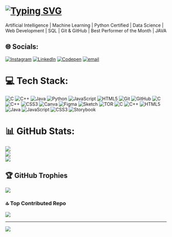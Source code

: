 # [![Typing SVG](https://readme-typing-svg.herokuapp.com?font=Fira+Code&weight=700&size=30&duration=3000&pause=1000&color=FFFFFF&center=true&vCenter=true&width=700&lines=Hyy+there,+I'm+Shubham+Kumar)](https://git.io/typing-svg)










Artificial Intelligence | Machine Learning | Python Certified | Data Science | Web Development | SQL | Git & GitHub | Best Performer of the Month | JAVA


## 🌐 Socials:
[![Instagram](https://img.shields.io/badge/Instagram-%23E4405F.svg?logo=Instagram&logoColor=white)](https://instagram.com/_shubham_kumarsingh_) [![LinkedIn](https://img.shields.io/badge/LinkedIn-%230077B5.svg?logo=linkedin&logoColor=white)](https://linkedin.com/in/shubh50461) [![Codepen](https://img.shields.io/badge/Codepen-000000?logo=codepen&logoColor=white)](https://codepen.io/@tgbrywbv-the-bashful) [![email](https://img.shields.io/badge/Email-D14836?logo=gmail&logoColor=white)](mailto:shubham50461@gmail.com) 

# 💻 Tech Stack:
![C](https://img.shields.io/badge/c-%2300599C.svg?style=for-the-badge&logo=c&logoColor=white) ![C++](https://img.shields.io/badge/c++-%2300599C.svg?style=for-the-badge&logo=c%2B%2B&logoColor=white) ![Java](https://img.shields.io/badge/java-%23ED8B00.svg?style=for-the-badge&logo=openjdk&logoColor=white) ![Python](https://img.shields.io/badge/python-3670A0?style=for-the-badge&logo=python&logoColor=ffdd54) ![JavaScript](https://img.shields.io/badge/javascript-%23323330.svg?style=for-the-badge&logo=javascript&logoColor=%23F7DF1E) ![HTML5](https://img.shields.io/badge/html5-%23E34F26.svg?style=for-the-badge&logo=html5&logoColor=white) ![Git](https://img.shields.io/badge/git-%23F05033.svg?style=for-the-badge&logo=git&logoColor=white) ![GitHub](https://img.shields.io/badge/github-%23121011.svg?style=for-the-badge&logo=github&logoColor=white) ![C](https://img.shields.io/badge/c-%2300599C.svg?style=for-the-badge&logo=c&logoColor=white) ![C++](https://img.shields.io/badge/c++-%2300599C.svg?style=for-the-badge&logo=c%2B%2B&logoColor=white) ![CSS3](https://img.shields.io/badge/css3-%231572B6.svg?style=for-the-badge&logo=css3&logoColor=white) ![Canva](https://img.shields.io/badge/Canva-%2300C4CC.svg?style=for-the-badge&logo=Canva&logoColor=white) ![Figma](https://img.shields.io/badge/figma-%23F24E1E.svg?style=for-the-badge&logo=figma&logoColor=white) ![Sketch](https://img.shields.io/badge/Sketch-FFB387?style=for-the-badge&logo=sketch&logoColor=black) ![TOR](https://img.shields.io/badge/tor-%237E4798.svg?style=for-the-badge&logo=tor-project&logoColor=white) ![C](https://img.shields.io/badge/c-%2300599C.svg?style=for-the-badge&logo=c&logoColor=white) ![C++](https://img.shields.io/badge/c++-%2300599C.svg?style=for-the-badge&logo=c%2B%2B&logoColor=white) ![HTML5](https://img.shields.io/badge/html5-%23E34F26.svg?style=for-the-badge&logo=html5&logoColor=white) ![Java](https://img.shields.io/badge/java-%23ED8B00.svg?style=for-the-badge&logo=openjdk&logoColor=white) ![JavaScript](https://img.shields.io/badge/javascript-%23323330.svg?style=for-the-badge&logo=javascript&logoColor=%23F7DF1E) ![CSS3](https://img.shields.io/badge/css3-%231572B6.svg?style=for-the-badge&logo=css3&logoColor=white) ![Storybook](https://img.shields.io/badge/-Storybook-FF4785?style=for-the-badge&logo=storybook&logoColor=white)
# 📊 GitHub Stats:
![](https://github-readme-stats.vercel.app/api?username=shubh50461&theme=dark&hide_border=false&include_all_commits=false&count_private=false)<br/>
![](https://nirzak-streak-stats.vercel.app/?user=shubh50461&theme=dark&hide_border=false)<br/>
![](https://github-readme-stats.vercel.app/api/top-langs/?username=shubh50461&theme=dark&hide_border=false&include_all_commits=false&count_private=false&layout=compact)

## 🏆 GitHub Trophies
![](https://github-profile-trophy.vercel.app/?username=shubh50461&theme=radical&no-frame=false&no-bg=true&margin-w=4)



### 🔝 Top Contributed Repo
![](https://github-contributor-stats.vercel.app/api?username=shubh50461&limit=5&theme=dark&combine_all_yearly_contributions=true)

---
[![](https://visitcount.itsvg.in/api?id=shubh50461&icon=0&color=0)](https://visitcount.itsvg.in)

<!-- Proudly created with GPRM ( https://gprm.itsvg.in ) -->
